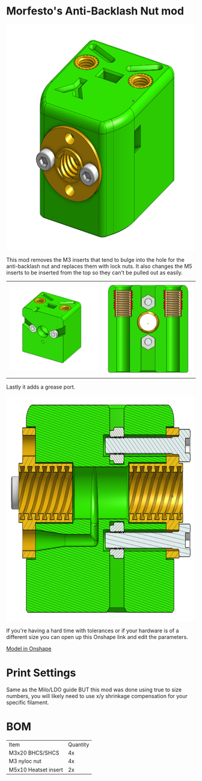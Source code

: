 # Morfesto's Anti-Backlash Nut mod

<img src="/Millennium-Milo-V1.5-MODS/Morfesto/Anti-Backlash%20Nut%20Mod/images/iso_view.png" height="600">

This mod removes the M3 inserts that tend to bulge into the hole for the anti-backlash nut and replaces them with lock nuts. It also changes the M5 inserts to be inserted from the top so they can't be pulled out as easily.
<table>
    <tr>
        <td><img src="/Millennium-Milo-V1.5-MODS/Morfesto/Anti-Backlash%20Nut%20Mod/images/cutout_nuts_view.png" width="400"></td>
        <td><img src="/Millennium-Milo-V1.5-MODS/Morfesto/Anti-Backlash%20Nut%20Mod/images/cutout_insert_view.png" width="400"></td>
    </tr>
</table>

Lastly it adds a grease port. 

<img src="/Millennium-Milo-V1.5-MODS/Morfesto/Anti-Backlash%20Nut%20Mod/images/cutout_sideview.png" height="600">

If you're having a hard time with tolerances or if your hardware is of a different size you can open up this Onshape link and edit the parameters.

[Model in Onshape](https://cad.onshape.com/documents/ad61f8ae473d135feabd2e81/w/a8a77c03487b52f66df65681/e/e948fd554dec3bcaa4e45c56)

# Print Settings

Same as the Milo/LDO guide BUT this mod was done using true to size numbers, you will likely need to use x/y shrinkage compensation for your specific filament.

# BOM
<table>
    <tr>
        <td>Item</td>
        <td>Quantity</td>
    </tr>
    <tr>
        <td>M3x20 BHCS/SHCS</td>
        <td>4x</td>
    </tr>
    <tr>
        <td>M3 nyloc nut</td>
        <td>4x</td>
    </tr>
    <tr>
        <td>M5x10 Heatset insert</td>
        <td>2x</td>
    </tr>
</table>
